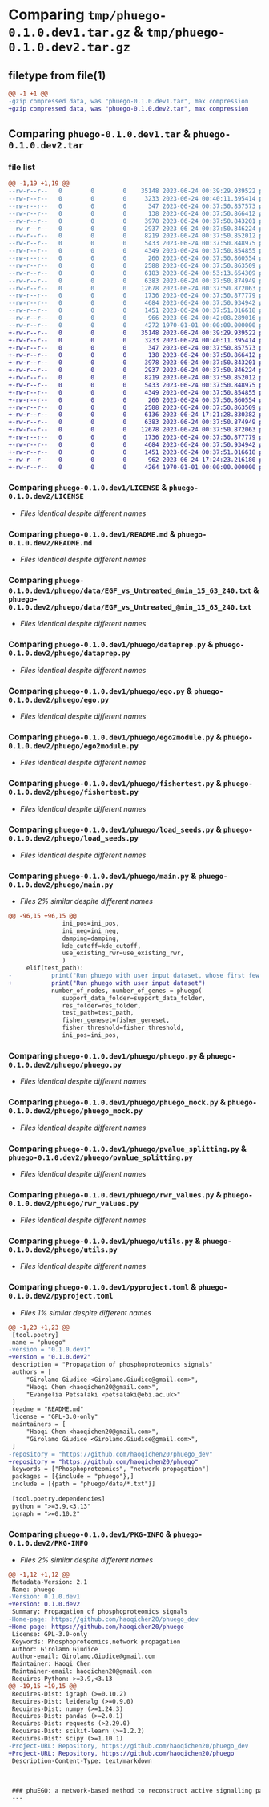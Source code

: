 # Comparing `tmp/phuego-0.1.0.dev1.tar.gz` & `tmp/phuego-0.1.0.dev2.tar.gz`

## filetype from file(1)

```diff
@@ -1 +1 @@
-gzip compressed data, was "phuego-0.1.0.dev1.tar", max compression
+gzip compressed data, was "phuego-0.1.0.dev2.tar", max compression
```

## Comparing `phuego-0.1.0.dev1.tar` & `phuego-0.1.0.dev2.tar`

### file list

```diff
@@ -1,19 +1,19 @@
--rw-r--r--   0        0        0    35148 2023-06-24 00:39:29.939522 phuego-0.1.0.dev1/LICENSE
--rw-r--r--   0        0        0     3233 2023-06-24 00:40:11.395414 phuego-0.1.0.dev1/README.md
--rw-r--r--   0        0        0      347 2023-06-24 00:37:50.857573 phuego-0.1.0.dev1/phuego/__init__.py
--rw-r--r--   0        0        0      138 2023-06-24 00:37:50.866412 phuego-0.1.0.dev1/phuego/__main__.py
--rw-r--r--   0        0        0     3978 2023-06-24 00:37:50.843201 phuego-0.1.0.dev1/phuego/data/EGF_vs_Untreated_@min_15_63_240.txt
--rw-r--r--   0        0        0     2937 2023-06-24 00:37:50.846224 phuego-0.1.0.dev1/phuego/dataprep.py
--rw-r--r--   0        0        0     8219 2023-06-24 00:37:50.852012 phuego-0.1.0.dev1/phuego/ego.py
--rw-r--r--   0        0        0     5433 2023-06-24 00:37:50.848975 phuego-0.1.0.dev1/phuego/ego2module.py
--rw-r--r--   0        0        0     4349 2023-06-24 00:37:50.854855 phuego-0.1.0.dev1/phuego/fishertest.py
--rw-r--r--   0        0        0      260 2023-06-24 00:37:50.860554 phuego-0.1.0.dev1/phuego/load_example.py
--rw-r--r--   0        0        0     2588 2023-06-24 00:37:50.863509 phuego-0.1.0.dev1/phuego/load_seeds.py
--rw-r--r--   0        0        0     6183 2023-06-24 00:53:13.654309 phuego-0.1.0.dev1/phuego/main.py
--rw-r--r--   0        0        0     6383 2023-06-24 00:37:50.874949 phuego-0.1.0.dev1/phuego/phuego.py
--rw-r--r--   0        0        0    12678 2023-06-24 00:37:50.872063 phuego-0.1.0.dev1/phuego/phuego_mock.py
--rw-r--r--   0        0        0     1736 2023-06-24 00:37:50.877779 phuego-0.1.0.dev1/phuego/pvalue_splitting.py
--rw-r--r--   0        0        0     4684 2023-06-24 00:37:50.934942 phuego-0.1.0.dev1/phuego/rwr_values.py
--rw-r--r--   0        0        0     1451 2023-06-24 00:37:51.016618 phuego-0.1.0.dev1/phuego/utils.py
--rw-r--r--   0        0        0      966 2023-06-24 00:42:08.289016 phuego-0.1.0.dev1/pyproject.toml
--rw-r--r--   0        0        0     4272 1970-01-01 00:00:00.000000 phuego-0.1.0.dev1/PKG-INFO
+-rw-r--r--   0        0        0    35148 2023-06-24 00:39:29.939522 phuego-0.1.0.dev2/LICENSE
+-rw-r--r--   0        0        0     3233 2023-06-24 00:40:11.395414 phuego-0.1.0.dev2/README.md
+-rw-r--r--   0        0        0      347 2023-06-24 00:37:50.857573 phuego-0.1.0.dev2/phuego/__init__.py
+-rw-r--r--   0        0        0      138 2023-06-24 00:37:50.866412 phuego-0.1.0.dev2/phuego/__main__.py
+-rw-r--r--   0        0        0     3978 2023-06-24 00:37:50.843201 phuego-0.1.0.dev2/phuego/data/EGF_vs_Untreated_@min_15_63_240.txt
+-rw-r--r--   0        0        0     2937 2023-06-24 00:37:50.846224 phuego-0.1.0.dev2/phuego/dataprep.py
+-rw-r--r--   0        0        0     8219 2023-06-24 00:37:50.852012 phuego-0.1.0.dev2/phuego/ego.py
+-rw-r--r--   0        0        0     5433 2023-06-24 00:37:50.848975 phuego-0.1.0.dev2/phuego/ego2module.py
+-rw-r--r--   0        0        0     4349 2023-06-24 00:37:50.854855 phuego-0.1.0.dev2/phuego/fishertest.py
+-rw-r--r--   0        0        0      260 2023-06-24 00:37:50.860554 phuego-0.1.0.dev2/phuego/load_example.py
+-rw-r--r--   0        0        0     2588 2023-06-24 00:37:50.863509 phuego-0.1.0.dev2/phuego/load_seeds.py
+-rw-r--r--   0        0        0     6136 2023-06-24 17:21:28.830382 phuego-0.1.0.dev2/phuego/main.py
+-rw-r--r--   0        0        0     6383 2023-06-24 00:37:50.874949 phuego-0.1.0.dev2/phuego/phuego.py
+-rw-r--r--   0        0        0    12678 2023-06-24 00:37:50.872063 phuego-0.1.0.dev2/phuego/phuego_mock.py
+-rw-r--r--   0        0        0     1736 2023-06-24 00:37:50.877779 phuego-0.1.0.dev2/phuego/pvalue_splitting.py
+-rw-r--r--   0        0        0     4684 2023-06-24 00:37:50.934942 phuego-0.1.0.dev2/phuego/rwr_values.py
+-rw-r--r--   0        0        0     1451 2023-06-24 00:37:51.016618 phuego-0.1.0.dev2/phuego/utils.py
+-rw-r--r--   0        0        0      962 2023-06-24 17:24:23.216180 phuego-0.1.0.dev2/pyproject.toml
+-rw-r--r--   0        0        0     4264 1970-01-01 00:00:00.000000 phuego-0.1.0.dev2/PKG-INFO
```

### Comparing `phuego-0.1.0.dev1/LICENSE` & `phuego-0.1.0.dev2/LICENSE`

 * *Files identical despite different names*

### Comparing `phuego-0.1.0.dev1/README.md` & `phuego-0.1.0.dev2/README.md`

 * *Files identical despite different names*

### Comparing `phuego-0.1.0.dev1/phuego/data/EGF_vs_Untreated_@min_15_63_240.txt` & `phuego-0.1.0.dev2/phuego/data/EGF_vs_Untreated_@min_15_63_240.txt`

 * *Files identical despite different names*

### Comparing `phuego-0.1.0.dev1/phuego/dataprep.py` & `phuego-0.1.0.dev2/phuego/dataprep.py`

 * *Files identical despite different names*

### Comparing `phuego-0.1.0.dev1/phuego/ego.py` & `phuego-0.1.0.dev2/phuego/ego.py`

 * *Files identical despite different names*

### Comparing `phuego-0.1.0.dev1/phuego/ego2module.py` & `phuego-0.1.0.dev2/phuego/ego2module.py`

 * *Files identical despite different names*

### Comparing `phuego-0.1.0.dev1/phuego/fishertest.py` & `phuego-0.1.0.dev2/phuego/fishertest.py`

 * *Files identical despite different names*

### Comparing `phuego-0.1.0.dev1/phuego/load_seeds.py` & `phuego-0.1.0.dev2/phuego/load_seeds.py`

 * *Files identical despite different names*

### Comparing `phuego-0.1.0.dev1/phuego/main.py` & `phuego-0.1.0.dev2/phuego/main.py`

 * *Files 2% similar despite different names*

```diff
@@ -96,15 +96,15 @@
               ini_pos=ini_pos,
               ini_neg=ini_neg,
               damping=damping,
               kde_cutoff=kde_cutoff,
               use_existing_rwr=use_existing_rwr,
               )
     elif(test_path):
-           print("Run phuego with user input dataset, whose first few lines are: \n", test_df.head())
+           print("Run phuego with user input dataset")
            number_of_nodes, number_of_genes = phuego(
               support_data_folder=support_data_folder,
               res_folder=res_folder,
               test_path=test_path,
               fisher_geneset=fisher_geneset,
               fisher_threshold=fisher_threshold,
               ini_pos=ini_pos,
```

### Comparing `phuego-0.1.0.dev1/phuego/phuego.py` & `phuego-0.1.0.dev2/phuego/phuego.py`

 * *Files identical despite different names*

### Comparing `phuego-0.1.0.dev1/phuego/phuego_mock.py` & `phuego-0.1.0.dev2/phuego/phuego_mock.py`

 * *Files identical despite different names*

### Comparing `phuego-0.1.0.dev1/phuego/pvalue_splitting.py` & `phuego-0.1.0.dev2/phuego/pvalue_splitting.py`

 * *Files identical despite different names*

### Comparing `phuego-0.1.0.dev1/phuego/rwr_values.py` & `phuego-0.1.0.dev2/phuego/rwr_values.py`

 * *Files identical despite different names*

### Comparing `phuego-0.1.0.dev1/phuego/utils.py` & `phuego-0.1.0.dev2/phuego/utils.py`

 * *Files identical despite different names*

### Comparing `phuego-0.1.0.dev1/pyproject.toml` & `phuego-0.1.0.dev2/pyproject.toml`

 * *Files 1% similar despite different names*

```diff
@@ -1,23 +1,23 @@
 [tool.poetry]
 name = "phuego"
-version = "0.1.0.dev1"
+version = "0.1.0.dev2"
 description = "Propagation of phosphoproteomics signals"
 authors = [
     "Girolamo Giudice <Girolamo.Giudice@gmail.com>",
     "Haoqi Chen <haoqichen20@gmail.com>",
     "Evangelia Petsalaki <petsalaki@ebi.ac.uk>"
 ]
 readme = "README.md"
 license = "GPL-3.0-only"
 maintainers = [
     "Haoqi Chen <haoqichen20@gmail.com>",
     "Girolamo Giudice <Girolamo.Giudice@gmail.com>",
 ]
-repository = "https://github.com/haoqichen20/phuego_dev"
+repository = "https://github.com/haoqichen20/phuego"
 keywords = ["Phosphoproteomics", "network propagation"]
 packages = [{include = "phuego"},]
 include = [{path = "phuego/data/*.txt"}]
 
 [tool.poetry.dependencies]
 python = ">=3.9,<3.13"
 igraph = ">=0.10.2"
```

### Comparing `phuego-0.1.0.dev1/PKG-INFO` & `phuego-0.1.0.dev2/PKG-INFO`

 * *Files 2% similar despite different names*

```diff
@@ -1,12 +1,12 @@
 Metadata-Version: 2.1
 Name: phuego
-Version: 0.1.0.dev1
+Version: 0.1.0.dev2
 Summary: Propagation of phosphoproteomics signals
-Home-page: https://github.com/haoqichen20/phuego_dev
+Home-page: https://github.com/haoqichen20/phuego
 License: GPL-3.0-only
 Keywords: Phosphoproteomics,network propagation
 Author: Girolamo Giudice
 Author-email: Girolamo.Giudice@gmail.com
 Maintainer: Haoqi Chen
 Maintainer-email: haoqichen20@gmail.com
 Requires-Python: >=3.9,<3.13
@@ -19,15 +19,15 @@
 Requires-Dist: igraph (>=0.10.2)
 Requires-Dist: leidenalg (>=0.9.0)
 Requires-Dist: numpy (>=1.24.3)
 Requires-Dist: pandas (>=2.0.1)
 Requires-Dist: requests (>2.29.0)
 Requires-Dist: scikit-learn (>=1.2.2)
 Requires-Dist: scipy (>=1.10.1)
-Project-URL: Repository, https://github.com/haoqichen20/phuego_dev
+Project-URL: Repository, https://github.com/haoqichen20/phuego
 Description-Content-Type: text/markdown
 
 
 
 ### phuEGO: a network-based method to reconstruct active signalling pathways from phosphoproteomics datasets
 ---
```

